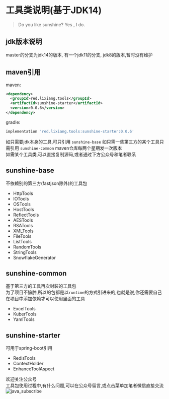 # 工具类说明(基于JDK14)


> Do you like sunshine?  Yes , I do.

## jdk版本说明
master的分支为jdk14的版本, 有一个jdk11的分支, jdk8的版本,暂时没有维护

## maven引用
maven:  
```xml
<dependency>
  <groupId>red.lixiang.tools</groupId>
  <artifactId>sunshine-starter</artifactId>
  <version>0.0.6</version>
</dependency>
```

gradle:
```groovy
implementation 'red.lixiang.tools:sunshine-starter:0.0.6'
```
如只需要jdk本身的工具,可只引用 `sunshine-base`
如只需一些第三方的某个工具只需引用 `sunshine-common`
maven仓库每两个星期发一次版本  
如需某个工具类,可以直接复制源码,或者通过下方公众号和笔者联系
## sunshine-base
不依赖别的第三方(fastjson除外)的工具包
- HttpTools
- IOTools
- OSTools
- HostTools
- ReflectTools
- AESTools
- RSATools
- XMLTools
- FileTools
- ListTools
- RandomTools
- StringTools
- SnowflakeGenerator
## sunshine-common
基于第三方的工具再次封装的工具包  
为了项目不臃肿,所以的包都是以`runtime`的方式引进来的,也就是说,你还需要自己在项目中添加依赖才可以使用里面的工具  
- ExcelTools
- KuberTools
- YamlTools
## sunshine-starter
可用于spring-boot引用 
- RedisTools
- ContextHolder  
- EnhanceToolAspect

欢迎关注公众号  
工具包使用过程中,有什么问题,可以在公众号留言,或点击菜单加笔者微信直接交流    
![java_subscribe](https://gitee.com/smeilknife/image1/raw/master/image/java_subscribe.jpg)